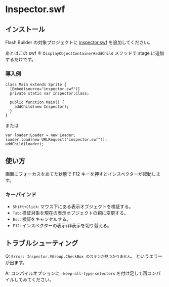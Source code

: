 # Inspector.swf

## インストール

Flash Builder の対象プロジェクトに [inspector.swf](bin-release/inspector.swf) を追加してください。

あとはこの swf を `DisplayObjectContainer#addChild` メソッドで stage に追加するだけです。

### 導入例

```as3
class Main extends Sprite {
  [Embed(source="inspector.swf")]
  private static var Inspector:Class;

  public function Main() {
    addChild(new Inspector);
  }
}
```

または

```as3
var loader:Loader = new Loader;
loader.load(new URLRequest("inspector.swf"));
addChild(loader);
```

## 使い方

画面にフォーカスをあてた状態で F12 キーを押すとインスペクターが起動します。

### キーバインド

- `Shift+Click`: マウス下にある表示オブジェクトを検証する。
- `Tab`: 検証対象を現在の表示オブジェクトの親に変更する。
- `Esc`: 検証をキャンセルする。
- `F12`: インスペクターの表示/非表示を切り替える。

## トラブルシューティング

Q: `Error: Inspector.VGroup.CheckBox のスキンが見つかりません。` というエラーが出ます。

A: コンパイルオプションに `-keep-all-type-selectors` を付け足して再コンパイルしてみてください。
